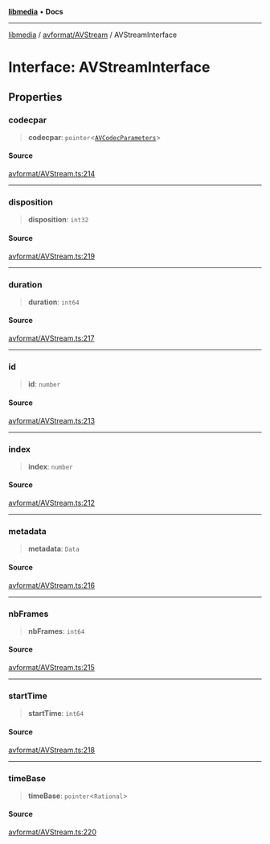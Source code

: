 [**libmedia**](../../../README.md) • **Docs**

***

[libmedia](../../../README.md) / [avformat/AVStream](../README.md) / AVStreamInterface

# Interface: AVStreamInterface

## Properties

### codecpar

> **codecpar**: `pointer`\<[`AVCodecParameters`](../../../avutil/struct/avcodecparameters/classes/AVCodecParameters.md)\>

#### Source

[avformat/AVStream.ts:214](https://github.com/zhaohappy/libmedia/blob/87bf8029d8be58d5035a3f4dc7037c25d1ac371b/src/avformat/AVStream.ts#L214)

***

### disposition

> **disposition**: `int32`

#### Source

[avformat/AVStream.ts:219](https://github.com/zhaohappy/libmedia/blob/87bf8029d8be58d5035a3f4dc7037c25d1ac371b/src/avformat/AVStream.ts#L219)

***

### duration

> **duration**: `int64`

#### Source

[avformat/AVStream.ts:217](https://github.com/zhaohappy/libmedia/blob/87bf8029d8be58d5035a3f4dc7037c25d1ac371b/src/avformat/AVStream.ts#L217)

***

### id

> **id**: `number`

#### Source

[avformat/AVStream.ts:213](https://github.com/zhaohappy/libmedia/blob/87bf8029d8be58d5035a3f4dc7037c25d1ac371b/src/avformat/AVStream.ts#L213)

***

### index

> **index**: `number`

#### Source

[avformat/AVStream.ts:212](https://github.com/zhaohappy/libmedia/blob/87bf8029d8be58d5035a3f4dc7037c25d1ac371b/src/avformat/AVStream.ts#L212)

***

### metadata

> **metadata**: `Data`

#### Source

[avformat/AVStream.ts:216](https://github.com/zhaohappy/libmedia/blob/87bf8029d8be58d5035a3f4dc7037c25d1ac371b/src/avformat/AVStream.ts#L216)

***

### nbFrames

> **nbFrames**: `int64`

#### Source

[avformat/AVStream.ts:215](https://github.com/zhaohappy/libmedia/blob/87bf8029d8be58d5035a3f4dc7037c25d1ac371b/src/avformat/AVStream.ts#L215)

***

### startTime

> **startTime**: `int64`

#### Source

[avformat/AVStream.ts:218](https://github.com/zhaohappy/libmedia/blob/87bf8029d8be58d5035a3f4dc7037c25d1ac371b/src/avformat/AVStream.ts#L218)

***

### timeBase

> **timeBase**: `pointer`\<`Rational`\>

#### Source

[avformat/AVStream.ts:220](https://github.com/zhaohappy/libmedia/blob/87bf8029d8be58d5035a3f4dc7037c25d1ac371b/src/avformat/AVStream.ts#L220)

